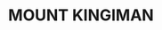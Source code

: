 ---
lastmod: '2025-04-06T06:05:20+00:00'
latitude: -35.33902831
layout: suburb
longitude: 150.341985
postcode: '2539'
state: NSW
title: MOUNT KINGIMAN
url: /nsw/mount-kingiman/
---